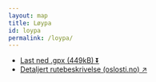 ```yaml
---
layout: map
title: Løypa
id: loypa
permalink: /loypa/
---
```


<ul class="map__overlay__actions">
    <li>
        <a href="{{ "/downloads/Stirsdag.gpx" | relative_url }}" download="Stirsdag.gpx">Last ned .gpx (449kB) ⏬</a>
    </li>
    <li>
        <a href="https://oslosti.no/stil%C3%B8ping-fra-disen-til-kjels%C3%A5s-697c60f2e2b0" target="_blank">Detaljert rutebeskrivelse (oslosti.no) ↗️</a>
    </li>
</ul>